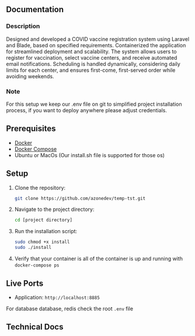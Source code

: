 ## Documentation

### Description
Designed and developed a COVID vaccine registration system using Laravel and Blade, based on specified requirements. Containerized the application for streamlined deployment and scalability. The system allows users to register for vaccination, select vaccine centers, and receive automated email notifications. Scheduling is handled dynamically, considering daily limits for each center, and ensures first-come, first-served order while avoiding weekends.

### Note
For this setup we keep our .env file on git to simplified project installation process, if you want to deploy anywhere please adjust credentials.

## Prerequisites
- [Docker](https://www.docker.com/get-started)
- [Docker Compose](https://docs.docker.com/compose/install/)
- Ubuntu or MacOs (Our install.sh file is supported for those os)

## Setup
1. Clone the repository:
    ```sh
    git clone https://github.com/azonedev/temp-tst.git
    ```
2. Navigate to the project directory:
    ```sh
    cd [project directory]
    ```
3. Run the installation script:
    ```sh
    sudo chmod +x install
    sudo ./install
    ```
4. Verify that your container is all of the container is up and running with `docker-compose ps`
   
## Live Ports
- Application: `http://localhost:8885`

For database database, redis check the root `.env` file

## Technical Docs

